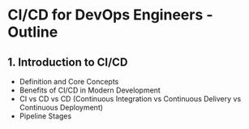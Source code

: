 # CI/CD for DevOps Engineers - Outline

## 1. Introduction to CI/CD
   - Definition and Core Concepts
   - Benefits of CI/CD in Modern Development
   - CI vs CD vs CD (Continuous Integration vs Continuous Delivery vs Continuous Deployment)
   - Pipeline Stages

   